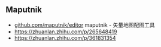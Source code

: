## Maputnik 
- [github.com/maputnik/editor](https://github.com/maputnik/editor) maputnik - 矢量地图配图工具
- https://zhuanlan.zhihu.com/p/265648419
- https://zhuanlan.zhihu.com/p/361831354